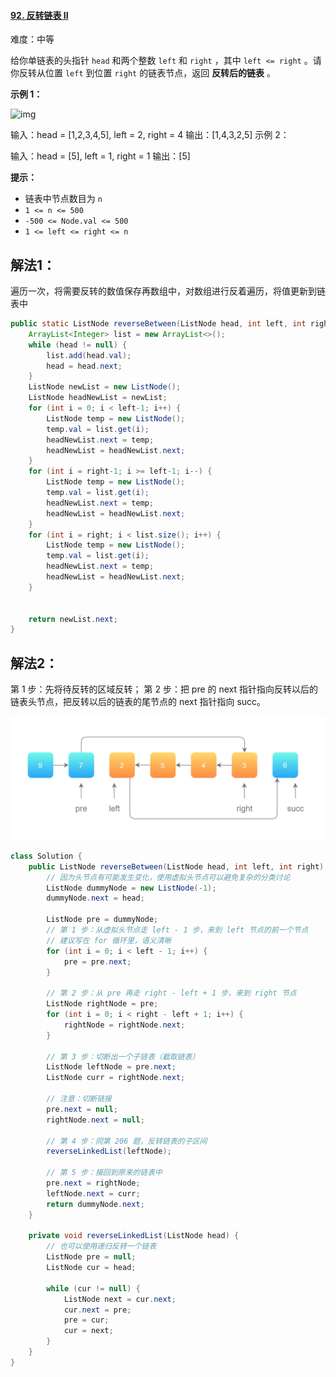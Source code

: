 #### [92. 反转链表 II](https://leetcode-cn.com/problems/reverse-linked-list-ii/)

难度：中等

给你单链表的头指针 `head` 和两个整数 `left` 和 `right` ，其中 `left <= right` 。请你反转从位置 `left` 到位置 `right` 的链表节点，返回 **反转后的链表** 。



**示例 1：**

![img](https://assets.leetcode.com/uploads/2021/02/19/rev2ex2.jpg)

输入：head = [1,2,3,4,5], left = 2, right = 4
输出：[1,4,3,2,5]
示例 2：

输入：head = [5], left = 1, right = 1
输出：[5]

**提示：**

- 链表中节点数目为 `n`
- `1 <= n <= 500`
- `-500 <= Node.val <= 500`
- `1 <= left <= right <= n`



## 解法1：

遍历一次，将需要反转的数值保存再数组中，对数组进行反着遍历，将值更新到链表中

```java
public static ListNode reverseBetween(ListNode head, int left, int right) {
    ArrayList<Integer> list = new ArrayList<>();
    while (head != null) {
        list.add(head.val);
        head = head.next;
    }
    ListNode newList = new ListNode();
    ListNode headNewList = newList;
    for (int i = 0; i < left-1; i++) {
        ListNode temp = new ListNode();
        temp.val = list.get(i);
        headNewList.next = temp;
        headNewList = headNewList.next;
    }
    for (int i = right-1; i >= left-1; i--) {
        ListNode temp = new ListNode();
        temp.val = list.get(i);
        headNewList.next = temp;
        headNewList = headNewList.next;
    }
    for (int i = right; i < list.size(); i++) {
        ListNode temp = new ListNode();
        temp.val = list.get(i);
        headNewList.next = temp;
        headNewList = headNewList.next;
    }


    return newList.next;
}

```

## 解法2：

第 1 步：先将待反转的区域反转；
第 2 步：把 pre 的 next 指针指向反转以后的链表头节点，把反转以后的链表的尾节点的 next 指针指向 succ。

![image.png](../../../photos/1615105168-ZQRZew-image.png)

```java
class Solution {
    public ListNode reverseBetween(ListNode head, int left, int right) {
        // 因为头节点有可能发生变化，使用虚拟头节点可以避免复杂的分类讨论
        ListNode dummyNode = new ListNode(-1);
        dummyNode.next = head;

        ListNode pre = dummyNode;
        // 第 1 步：从虚拟头节点走 left - 1 步，来到 left 节点的前一个节点
        // 建议写在 for 循环里，语义清晰
        for (int i = 0; i < left - 1; i++) {
            pre = pre.next;
        }

        // 第 2 步：从 pre 再走 right - left + 1 步，来到 right 节点
        ListNode rightNode = pre;
        for (int i = 0; i < right - left + 1; i++) {
            rightNode = rightNode.next;
        }

        // 第 3 步：切断出一个子链表（截取链表）
        ListNode leftNode = pre.next;
        ListNode curr = rightNode.next;

        // 注意：切断链接
        pre.next = null;
        rightNode.next = null;

        // 第 4 步：同第 206 题，反转链表的子区间
        reverseLinkedList(leftNode);

        // 第 5 步：接回到原来的链表中
        pre.next = rightNode;
        leftNode.next = curr;
        return dummyNode.next;
    }

    private void reverseLinkedList(ListNode head) {
        // 也可以使用递归反转一个链表
        ListNode pre = null;
        ListNode cur = head;

        while (cur != null) {
            ListNode next = cur.next;
            cur.next = pre;
            pre = cur;
            cur = next;
        }
    }
}

```


